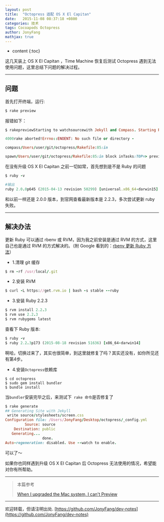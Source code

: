 ```yaml
---
layout: post
title:  "Octopress 适配 OS X El Capitan"
date:   2015-11-08 08:37:18 +0800
categories: 技术
tags: Cocoapods Octopress
author: JonyFang
mathjax: true
---
```


* content
{:toc}

这几天装上 OS X El Capitan ，Time Machine 恢复后测试 Octopress 遇到无法使用问题，这里总结下问题的解决过程。





----
## 问题

首先打开终端，运行:

```ruby
$ rake preview
```

报错如下：

```ruby
$ rakepreviewStarting to watchsourcewith Jekyll and Compass. Starting Rack on port

4000rake aborted!Errno::ENOENT: No such file or directory -

compass/Users/user/git/octopress/Rakefile:85:in

spawn/Users/user/git/octopress/Rakefile:85:in block inTasks:TOP=> preview
```

在没有升级 OS X EI Capitan 之前一切如常，首先想到是不是 Ruby 的问题

```ruby
$ ruby -v

#输出
ruby 2.0.0p645 (2015-04-13 revision 50299) [universal.x86_64-darwin15]
```

和以前一样还是 2.0.0 版本，到官网查看最新版本是 2.2.3，多次尝试更新 ruby 失败。


---- 
## 解决办法

更新 Ruby 可以通过 rbenv 或 RVM，因为我之前安装是通过 RVM 的方式，这里自己也是通过 RVM 的方式解决的。（附 Google 看到的：[rbenv 更新 Ruby 方法](https://gorails.com/setup/osx/10.11-el-capitan)）

- 1.清理 git 缓存

```ruby
$ rm -rf /usr/local/.git
```

- 2.安装 RVM

```ruby
$ curl -L https://get.rvm.io | bash -s stable --ruby
```

- 3.安装 Ruby 2.2.3

```ruby
$ rvm install 2.2.3
$ rvm use 2.2.3
$ rvm rubygems latest
```

查看下 Ruby 版本:

```ruby
$ ruby -v
$ ruby 2.2.3p173 (2015-08-18 revision 51636) [x86_64-darwin14]
```

啊哈，切换过来了，其实也很简单，到这里就修复了吗？其实还没有，如你所见还有第4步。

- 4.安装` Octopress `依赖库

```
$ cd octopress
$ sudo gem install bundler
$ bundle install
```

当` bundler `安装完毕之后，来测试下` rake 命令`是否修复了

```ruby
$ rake generate
## Generating Site with Jekyll
 write source/stylesheets/screen.css
Configuration file: /Users/JonyFang/Desktop/octopress/_config.yml
         Source: source
    Destination: public
   Generating... 
                 done.
Auto-regeneration: disabled. Use --watch to enable.
```

可以了～

如果你也同样遇到升级 OS X EI Capitan 后 Octopress 无法使用的情况，希望能对你有所帮助。


----
> 本篇参考
>
> [When I upgraded the Mac system, I can't Preview](https://github.com/imathis/octopress/issues/1749)


----

欢迎转载，但请注明出处. [https://github.com/JonyFang/dev-notes](https://github.com/JonyFang/dev-notes)


